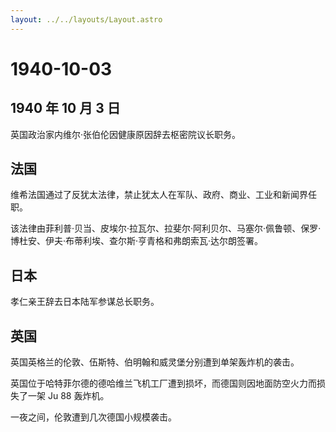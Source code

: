 ```yaml
---
layout: ../../layouts/Layout.astro
---
```


# 1940-10-03

## 1940 年 10 月 3 日

英国政治家内维尔·张伯伦因健康原因辞去枢密院议长职务。

## 法国

维希法国通过了反犹太法律，禁止犹太人在军队、政府、商业、工业和新闻界任职。

该法律由菲利普·贝当、皮埃尔·拉瓦尔、拉斐尔·阿利贝尔、马塞尔·佩鲁顿、保罗·博杜安、伊夫·布蒂利埃、查尔斯·亨青格和弗朗索瓦·达尔朗签署。

## 日本

孝仁亲王辞去日本陆军参谋总长职务。

## 英国

英国英格兰的伦敦、伍斯特、伯明翰和威灵堡分别遭到单架轰炸机的袭击。

英国位于哈特菲尔德的德哈维兰飞机工厂遭到损坏，而德国则因地面防空火力而损失了一架
Ju 88 轰炸机。

一夜之间，伦敦遭到几次德国小规模袭击。